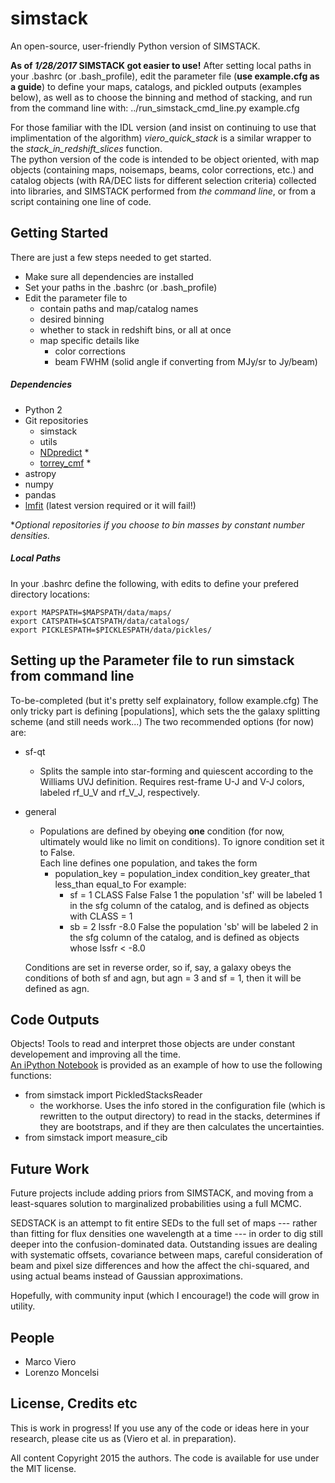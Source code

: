 # simstack
An open-source, user-friendly Python version of SIMSTACK.  

**As of *1/28/2017* SIMSTACK  got easier to use!** After setting local paths in your .bashrc (or .bash_profile), edit the parameter file (**use example.cfg as a guide**) to define your maps, catalogs, and pickled outputs (examples below), as well as to choose the binning and method of stacking,  and run from the command line with: 
../run_simstack_cmd_line.py example.cfg

For those familiar with the IDL version (and insist on continuing to use that implimentation of the algorithm) *viero_quick_stack* is a similar wrapper to the *stack_in_redshift_slices* function.  
The python version of the code is intended to be object oriented, with map objects (containing maps, noisemaps, beams, color corrections, etc.) and catalog objects (with RA/DEC lists for different selection criteria) collected into libraries, and SIMSTACK performed from *the command line*, or from a script containing one line of code.  

## Getting Started

There are just a few steps needed to get started. 
* Make sure all dependencies are installed
* Set your paths in the .bashrc (or .bash_profile)
* Edit the parameter file to 
	* contain paths and map/catalog names
	* desired binning
	* whether to stack in redshift bins, or all at once
	* map specific details like 
		* color corrections 
		* beam FWHM (solid angle if converting from MJy/sr to Jy/beam)

##### Dependencies
* Python 2
* Git repositories	
	* simstack
	* utils
	* [NDpredict](https://github.com/sawellons/NDpredict) *
	* [torrey_cmf](https://github.com/sawellons/NDpredict) *
* astropy
* numpy
* pandas
* [lmfit](https://lmfit.github.io/lmfit-py/index.html) (latest version required or it will fail!)

*_Optional repositories if you choose to bin masses by constant number densities._

##### Local Paths
In your .bashrc define the following, with edits to define your prefered directory locations:
 
	export MAPSPATH=$MAPSPATH/data/maps/
	export CATSPATH=$CATSPATH/data/catalogs/
	export PICKLESPATH=$PICKLESPATH/data/pickles/

## Setting up the Parameter file to run simstack from command line 
To-be-completed (but it's pretty self explainatory, follow example.cfg)
The only tricky part is defining [populations], which sets the the galaxy splitting scheme (and still needs work...)
The two recommended options (for now) are:
* sf-qt
	* Splits the sample into star-forming and quiescent according to the Williams UVJ definition.  Requires rest-frame U-J and V-J colors, labeled rf_U_V and rf_V_J, respectively.   
* general
	* Populations are defined by obeying __one__ condition (for now, ultimately would like no limit on conditions). To ignore condition set it to False.  
	Each line defines one population, and takes the form
		* population_key = population_index condition_key greater_that less_than equal_to
		For example: 
			+ sf = 1 CLASS False False 1
		the population 'sf' will be labeled 1 in the sfg column of the catalog, and is defined as objects with CLASS = 1 
        	+ sb = 2 lssfr -8.0 False
        	the population 'sb' will be labeled 2 in the sfg column of the catalog, and is defined as objects whose lssfr < -8.0 

	Conditions are set in reverse order, so if, say, a galaxy obeys the conditions of both sf and agn, but agn = 3 and sf = 1, then it will be defined as agn. 


## Code Outputs
Objects!  Tools to read and interpret those objects are under constant developement and improving all the time.  
[An iPython Notebook](https://github.com/marcoviero/simstack/tree/master/notebooks) is provided as an example of how to use the following functions:
* from simstack import PickledStacksReader
	* the workhorse.  Uses the info stored in the configuration file (which is rewritten to the output directory) to read in the stacks, determines if they are bootstraps, and if they are then calculates the uncertainties.  
* from simstack import measure_cib

## Future Work

Future projects include adding priors from SIMSTACK, and moving from a least-squares solution to marginalized probabilities using a full MCMC.

SEDSTACK is an attempt to fit entire SEDs to the full set of maps --- rather than fitting for flux densities one wavelength at a time --- in order to dig still deeper into the confusion-dominated data.  Outstanding issues are dealing with systematic offsets, covariance between maps, careful consideration of beam and pixel size differences and how the affect the chi-squared, and using actual beams instead of Gaussian approximations.  

Hopefully, with community input (which I encourage!) the code will grow in utility.

## People

* Marco Viero
* Lorenzo Moncelsi

## License, Credits etc

This is work in progress! If you use any of the code or ideas here in your research, please cite us as (Viero et al. in preparation).

All content Copyright 2015 the authors. The code is available for use under the MIT license.
